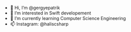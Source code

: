 - 👋 Hi, I’m @gergyepatrik
- 👀 I’m interested in Swift developement
- 🌱 I’m currently learning Computer Science Engineering
- 📫 Instagram: @haliscsharp

<!---
gergyepatrik/gergyepatrik is a ✨ special ✨ repository because its `README.md` (this file) appears on your GitHub profile.
You can click the Preview link to take a look at your changes.
--->
